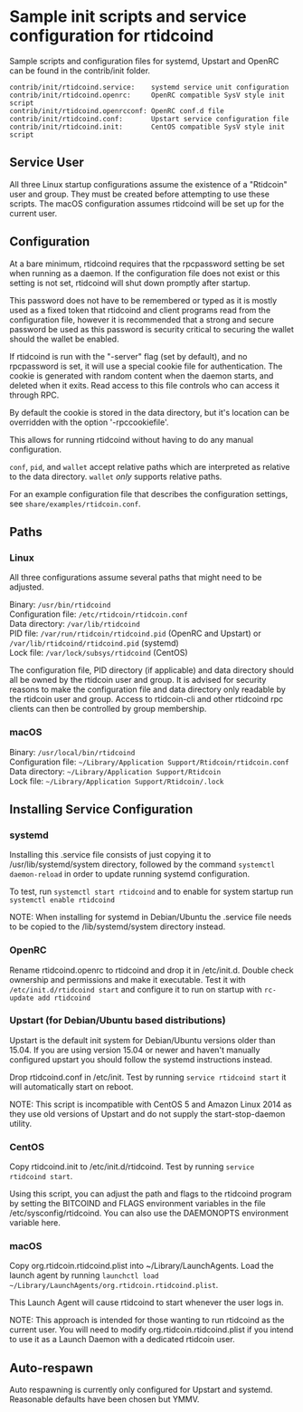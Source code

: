 Sample init scripts and service configuration for rtidcoind
==========================================================

Sample scripts and configuration files for systemd, Upstart and OpenRC
can be found in the contrib/init folder.

    contrib/init/rtidcoind.service:    systemd service unit configuration
    contrib/init/rtidcoind.openrc:     OpenRC compatible SysV style init script
    contrib/init/rtidcoind.openrcconf: OpenRC conf.d file
    contrib/init/rtidcoind.conf:       Upstart service configuration file
    contrib/init/rtidcoind.init:       CentOS compatible SysV style init script

Service User
---------------------------------

All three Linux startup configurations assume the existence of a "Rtidcoin" user
and group.  They must be created before attempting to use these scripts.
The macOS configuration assumes rtidcoind will be set up for the current user.

Configuration
---------------------------------

At a bare minimum, rtidcoind requires that the rpcpassword setting be set
when running as a daemon.  If the configuration file does not exist or this
setting is not set, rtidcoind will shut down promptly after startup.

This password does not have to be remembered or typed as it is mostly used
as a fixed token that rtidcoind and client programs read from the configuration
file, however it is recommended that a strong and secure password be used
as this password is security critical to securing the wallet should the
wallet be enabled.

If rtidcoind is run with the "-server" flag (set by default), and no rpcpassword is set,
it will use a special cookie file for authentication. The cookie is generated with random
content when the daemon starts, and deleted when it exits. Read access to this file
controls who can access it through RPC.

By default the cookie is stored in the data directory, but it's location can be overridden
with the option '-rpccookiefile'.

This allows for running rtidcoind without having to do any manual configuration.

`conf`, `pid`, and `wallet` accept relative paths which are interpreted as
relative to the data directory. `wallet` *only* supports relative paths.

For an example configuration file that describes the configuration settings,
see `share/examples/rtidcoin.conf`.

Paths
---------------------------------

### Linux

All three configurations assume several paths that might need to be adjusted.

Binary:              `/usr/bin/rtidcoind`  
Configuration file:  `/etc/rtidcoin/rtidcoin.conf`  
Data directory:      `/var/lib/rtidcoind`  
PID file:            `/var/run/rtidcoin/rtidcoind.pid` (OpenRC and Upstart) or `/var/lib/rtidcoind/rtidcoind.pid` (systemd)  
Lock file:           `/var/lock/subsys/rtidcoind` (CentOS)  

The configuration file, PID directory (if applicable) and data directory
should all be owned by the rtidcoin user and group.  It is advised for security
reasons to make the configuration file and data directory only readable by the
rtidcoin user and group.  Access to rtidcoin-cli and other rtidcoind rpc clients
can then be controlled by group membership.

### macOS

Binary:              `/usr/local/bin/rtidcoind`  
Configuration file:  `~/Library/Application Support/Rtidcoin/rtidcoin.conf`  
Data directory:      `~/Library/Application Support/Rtidcoin`  
Lock file:           `~/Library/Application Support/Rtidcoin/.lock`  

Installing Service Configuration
-----------------------------------

### systemd

Installing this .service file consists of just copying it to
/usr/lib/systemd/system directory, followed by the command
`systemctl daemon-reload` in order to update running systemd configuration.

To test, run `systemctl start rtidcoind` and to enable for system startup run
`systemctl enable rtidcoind`

NOTE: When installing for systemd in Debian/Ubuntu the .service file needs to be copied to the /lib/systemd/system directory instead.

### OpenRC

Rename rtidcoind.openrc to rtidcoind and drop it in /etc/init.d.  Double
check ownership and permissions and make it executable.  Test it with
`/etc/init.d/rtidcoind start` and configure it to run on startup with
`rc-update add rtidcoind`

### Upstart (for Debian/Ubuntu based distributions)

Upstart is the default init system for Debian/Ubuntu versions older than 15.04. If you are using version 15.04 or newer and haven't manually configured upstart you should follow the systemd instructions instead.

Drop rtidcoind.conf in /etc/init.  Test by running `service rtidcoind start`
it will automatically start on reboot.

NOTE: This script is incompatible with CentOS 5 and Amazon Linux 2014 as they
use old versions of Upstart and do not supply the start-stop-daemon utility.

### CentOS

Copy rtidcoind.init to /etc/init.d/rtidcoind. Test by running `service rtidcoind start`.

Using this script, you can adjust the path and flags to the rtidcoind program by
setting the BITCOIND and FLAGS environment variables in the file
/etc/sysconfig/rtidcoind. You can also use the DAEMONOPTS environment variable here.

### macOS

Copy org.rtidcoin.rtidcoind.plist into ~/Library/LaunchAgents. Load the launch agent by
running `launchctl load ~/Library/LaunchAgents/org.rtidcoin.rtidcoind.plist`.

This Launch Agent will cause rtidcoind to start whenever the user logs in.

NOTE: This approach is intended for those wanting to run rtidcoind as the current user.
You will need to modify org.rtidcoin.rtidcoind.plist if you intend to use it as a
Launch Daemon with a dedicated rtidcoin user.

Auto-respawn
-----------------------------------

Auto respawning is currently only configured for Upstart and systemd.
Reasonable defaults have been chosen but YMMV.
